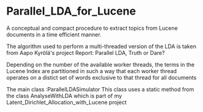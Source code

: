 Parallel_LDA_for_Lucene
=======================

A conceptual and compact procedure to extract topics from Lucene documents in a time efficient manner.

The algorithm used to perform a multi-threaded version of the LDA is taken from Aapo Kyrölä's project Report: Parallel LDA, Truth or Dare?

Depending on the number of the available worker threads, the terms in the Lucene Index are partitioned in such a way that each worker thread operates on a distict set of words exclusive to that thread for all documents

The main class :ParallelLDASimulator
This class uses a static method from the class AnalyseWithLDA which is part of my Latent_Dirichlet_Allocation_with_Lucene project
